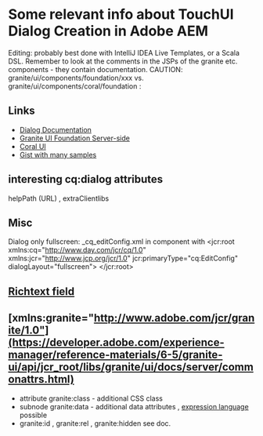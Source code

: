 # Some relevant info about TouchUI Dialog Creation in Adobe AEM

Editing: probably best done with IntelliJ IDEA Live Templates, or a Scala DSL.
Remember to look at the comments in the JSPs of the granite etc. components - they contain documentation.
CAUTION: granite/ui/components/foundation/xxx vs. granite/ui/components/coral/foundation :  

## Links

- [Dialog Documentation](https://experienceleague.adobe.com/docs/experience-manager-65/developing/components/components-basics.html?lang=en)
- [Granite UI Foundation Server-side](https://developer.adobe.com/experience-manager/reference-materials/6-5/granite-ui/api/jcr_root/libs/granite/ui/components/coral/foundation/server.html)
- [Coral UI](https://developer.adobe.com/experience-manager/reference-materials/6-5/coral-ui/coralui3/index.html)
- [Gist with many samples](https://gist.github.com/salomao-santos/0cd0240b9824b52a5fdf777ab712cfe2)

## interesting cq:dialog attributes

helpPath (URL) , extraClientlibs

## Misc

Dialog only fullscreen: _cq_editConfig.xml in component with
<jcr:root xmlns:cq="http://www.day.com/jcr/cq/1.0" xmlns:jcr="http://www.jcp.org/jcr/1.0"
jcr:primaryType="cq:EditConfig" dialogLayout="fullscreen"> </jcr:root>

## [Richtext field](https://experienceleague.adobe.com/docs/experience-manager-65/administering/operations/rich-text-editor.html)

<content jcr:primaryType="nt:unstructured" sling:resourceType="cq/gui/components/authoring/dialog/richtext"
fieldLabel="Content" name="./content" useFixedInlineToolbar="{Boolean}true" />

## [xmlns:granite="http://www.adobe.com/jcr/granite/1.0"](https://developer.adobe.com/experience-manager/reference-materials/6-5/granite-ui/api/jcr_root/libs/granite/ui/docs/server/commonattrs.html)

- attribute granite:class - additional CSS class
- subnode granite:data - additional data
  attributes , [expression language](https://developer.adobe.com/experience-manager/reference-materials/6-5/granite-ui/api/jcr_root/libs/granite/ui/docs/server/el.html)
  possible
- granite:id , granite:rel , granite:hidden see doc.
